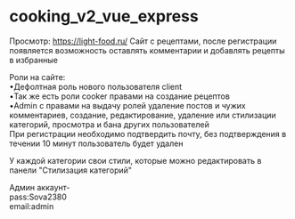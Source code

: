 # cooking_v2_vue_express

Просмотр: https://light-food.ru/
Сайт с рецептами, после регистрации появляется возможность оставлять комментарии и добавлять рецепты в избранные  
   
Роли на сайте:  
 •Дефолтная роль нового пользователя client  
 •Так же есть роли cooker правами на создание рецептов  
 •Admin с правами на выдачу ролей удаление постов и чужих комментариев, создание, редактирование, удаление или стилизации категорий, просмотра и бана других пользователей  
 При регистрации необходимо подтвердить почту, без подтверждения в течении 10 минут пользователь будет удален  
   
 У каждой категории свои стили, которые можно редактировать в панели "Стилизация категорий"  
   
Админ аккаунт-  
  pass:Sova2380  
  email:admin  
